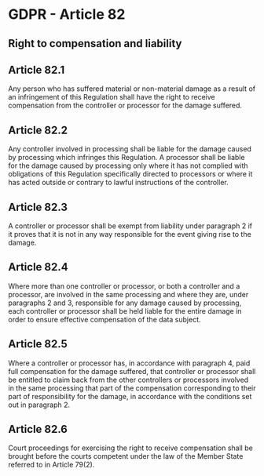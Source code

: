 # GDPR - Article 82
## Right to compensation and liability

## Article 82.1
Any person who has suffered material or non-material damage as a result of an infringement of this Regulation shall have the right to receive compensation from the controller or processor for the damage suffered.

## Article 82.2
Any controller involved in processing shall be liable for the damage caused by processing which infringes this Regulation. A processor shall be liable for the damage caused by processing only where it has not complied with obligations of this Regulation specifically directed to processors or where it has acted outside or contrary to lawful instructions of the controller.

## Article 82.3
A controller or processor shall be exempt from liability under paragraph 2 if it proves that it is not in any way responsible for the event giving rise to the damage.

## Article 82.4
Where more than one controller or processor, or both a controller and a processor, are involved in the same processing and where they are, under paragraphs 2 and 3, responsible for any damage caused by processing, each controller or processor shall be held liable for the entire damage in order to ensure effective compensation of the data subject.

## Article 82.5
Where a controller or processor has, in accordance with paragraph 4, paid full compensation for the damage suffered, that controller or processor shall be entitled to claim back from the other controllers or processors involved in the same processing that part of the compensation corresponding to their part of responsibility for the damage, in accordance with the conditions set out in paragraph 2.

## Article 82.6
Court proceedings for exercising the right to receive compensation shall be brought before the courts competent under the law of the Member State referred to in Article 79(2).
